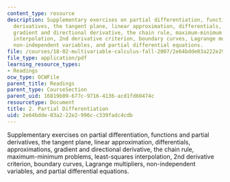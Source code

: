 ```yaml
---
content_type: resource
description: Supplementary exercises on partial differentiation, functions and partial
  derivatives, the tangent plane, linear approximation, differentials, approximations,
  gradient and directional derivative, the chain rule, maximum-minimum problems, least-squares
  interpolation, 2nd derivative criterion, boundary curves, Lagrange multipliers,
  non-independent variables, and partial differential equations.
file: /courses/18-02-multivariable-calculus-fall-2007/2e64bdde03a222e2996cc339fadc4cdb_partial_diff.pdf
file_type: application/pdf
learning_resource_types:
- Readings
ocw_type: OCWFile
parent_title: Readings
parent_type: CourseSection
parent_uid: 16819b09-677c-9716-4136-acd1fd60474c
resourcetype: Document
title: 2. Partial Differentiation
uid: 2e64bdde-03a2-22e2-996c-c339fadc4cdb
---
```

Supplementary exercises on partial differentiation, functions and partial derivatives, the tangent plane, linear approximation, differentials, approximations, gradient and directional derivative, the chain rule, maximum-minimum problems, least-squares interpolation, 2nd derivative criterion, boundary curves, Lagrange multipliers, non-independent variables, and partial differential equations.